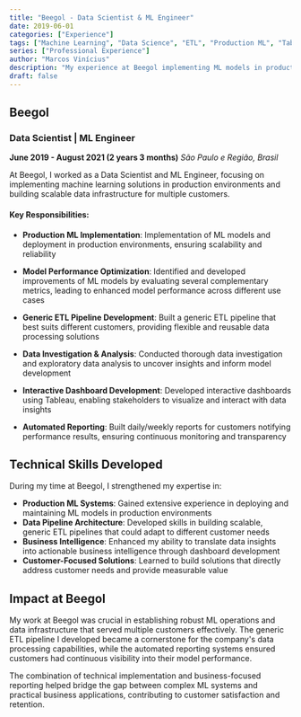 ```yaml
---
title: "Beegol - Data Scientist & ML Engineer"
date: 2019-06-01
categories: ["Experience"]
tags: ["Machine Learning", "Data Science", "ETL", "Production ML", "Tableau"]
series: ["Professional Experience"]
author: "Marcos Vinícius"
description: "My experience at Beegol implementing ML models in production and building data pipelines for multiple customers."
draft: false
---
```


## Beegol

### Data Scientist | ML Engineer
**June 2019 - August 2021 (2 years 3 months)**
*São Paulo e Região, Brasil*

At Beegol, I worked as a Data Scientist and ML Engineer, focusing on implementing machine learning solutions in production environments and building scalable data infrastructure for multiple customers.

#### Key Responsibilities:

* **Production ML Implementation**: Implementation of ML models and deployment in production environments, ensuring scalability and reliability

* **Model Performance Optimization**: Identified and developed improvements of ML models by evaluating several complementary metrics, leading to enhanced model performance across different use cases

* **Generic ETL Pipeline Development**: Built a generic ETL pipeline that best suits different customers, providing flexible and reusable data processing solutions

* **Data Investigation & Analysis**: Conducted thorough data investigation and exploratory data analysis to uncover insights and inform model development

* **Interactive Dashboard Development**: Developed interactive dashboards using Tableau, enabling stakeholders to visualize and interact with data insights

* **Automated Reporting**: Built daily/weekly reports for customers notifying performance results, ensuring continuous monitoring and transparency

## Technical Skills Developed

During my time at Beegol, I strengthened my expertise in:

* **Production ML Systems**: Gained extensive experience in deploying and maintaining ML models in production environments
* **Data Pipeline Architecture**: Developed skills in building scalable, generic ETL pipelines that could adapt to different customer needs
* **Business Intelligence**: Enhanced my ability to translate data insights into actionable business intelligence through dashboard development
* **Customer-Focused Solutions**: Learned to build solutions that directly address customer needs and provide measurable value

## Impact at Beegol

My work at Beegol was crucial in establishing robust ML operations and data infrastructure that served multiple customers effectively. The generic ETL pipeline I developed became a cornerstone for the company's data processing capabilities, while the automated reporting systems ensured customers had continuous visibility into their model performance.

The combination of technical implementation and business-focused reporting helped bridge the gap between complex ML systems and practical business applications, contributing to customer satisfaction and retention.
